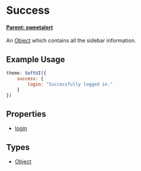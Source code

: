 # Success

#### **[Parent: sweetalert](/docs/sweetalert/)**

An [Object](https://developer.mozilla.org/en-US/docs/Web/JavaScript/Reference/Global_Objects/Object) which contains all the sidebar information.

## Example Usage

```js
theme: SoftUI({
    success: {
        login: "Successfully logged in."
    }
})
```

## Properties

-   [login](/docs/sweetalert/success/login)

## Types

-   [Object](https://developer.mozilla.org/en-US/docs/Web/JavaScript/Reference/Global_Objects/Object)
